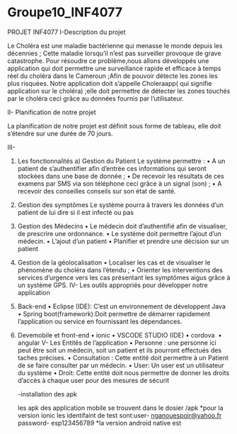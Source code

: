 # Groupe10_INF4077

PROJET INF4077
I-Description du projet

Le Choléra est une maladie bactérienne  qui menasse le monde depuis les décennies ; Cette maladie lorsqu’il n’est pas surveiller provoque de grave catastrophe. Pour résoudre ce problème,nous allons développés une application qui doit permettre une surveillance rapide et efficace à temps réel du choléra dans le Cameroun ;Afin de pouvoir détecte les zones les plus risquées. Notre application doit s’appelle Choleraapp( qui signifie application sur le choléra) ;elle doit permettre de détecter les zones touchés par le choléra ceci grâce au données fournis par l’utilisateur.

II- Planification de notre projet


La planification de notre projet est définit sous forme de tableau, elle doit s’étendre sur une durée de 70 jours.

III-
   1) Les fonctionnalités
       a) Gestion du Patient 
           Le système permettre :
    •  A un patient de s’authentifier afin d’entrée ces informations qui seront stockées dans une base de donnée ;
    • De recevoir les résultats de ces examens par SMS via son téléphone ceci grâce à un signal (son) ;
    •  A recevoir des conseilles conseils sur son état de santé.
2) Gestion des symptômes
 Le système pourra à travers les données d’un patient de lui dire si il est infecté ou pas

3) Gestion des Médecins
    • Le médecin doit d’authentifié afin de visualiser, de prescrire une ordonnance.
    • Le système doit permettre l’ajout d’un médecin.
    • L’ajout d’un patient
    • Planifier et prendre une décision sur un patient
4) Gestion de la géolocalisation
    • Localiser les cas et de visualiser le phénomène du choléra dans l’étendu ;
    • Orienter les interventions des services d’urgence vers les cas présentant les symptômes aigus grâce à un système GPS.
IV- Les outils appropriés pour développer notre application
1) Back-end
    •  Eclipse (IDE): C’est un environnement de développent Java
    •  Spring boot(framework):Doit permettre de démarrer rapidement l’application ou service en fournissant les dépendances.

2) Devemobile et front-end
    • ionic
    • VSCODE STUDIO (IDE)
    • cordova 
    • angular
V- Les Entités de l’application
    • Personne : une personne ici peut être soit un médecin, soit un patient et ils pourront effectués des taches précises.
    • Consultation : Cette entité doit permettre à un Patient de se faire consulter par un médecin.
    • User: Un user est un utilisateur du système
    • Droit: Cette entité doit nous permettre de donner les droits d’accès à chaque user pour des mesures de sécurit
    
    
    
    
    
    -installation des apk
    
    les apk des application mobile se trouvent dans le dosier /apk 
      *pour la version ionic les identifaint de test sont:user- nganouespoir@yahoo.fr  password- esp123456789
      *la version android native est 
